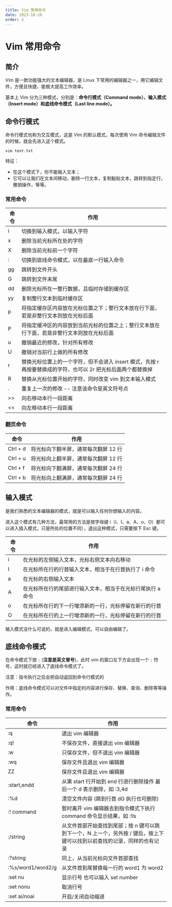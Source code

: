 ```yaml
---
title: Vim 常用命令
date: 2023-10-26
order: 2
---
```


# Vim 常用命令

## 简介

Vim 是一款功能强大的文本编辑器，是 Linux 下常用的编辑器之一，用它编辑文件，方便且快捷，能极大提高工作效率。

基本上 Vim 分为三种模式，分别是：**命令行模式（Command mode）、输入模式（Insert mode）和底线命令模式（Last line mode）。**

## 命令行模式

命令行模式也称为交互模式，这是 Vim 的默认模式，每次使用 Vim 命令编辑文件的时候，就会先进入这个模式。

```
vim text.txt
```

特征：

- 在这个模式下，你不能输入文本；
- 它可以让我们在文本间移动，删除一行文本，复制黏贴文本，跳转到指定行，撤销操作，等等。

### 常用命令

| 命令 | 作用 |
| --- |  --- |
| i | 切换到输入模式，以输入字符 |
| x | 删除当前光标所在处的字符 |
| X | 删除当前光标前一个字符 |
| : | 切换到底线命令模式，以在最底一行输入命令 |
| gg | 跳转到文件开头 |
| G | 跳转到文件末尾 |
| dd | 删除光标所在一整行数据，且临时存储到缓存区 |
| yy | 复制整行文本到临时缓存区 |
| p | 将指定缓存区内容放在光标位置之下；整行文本放在行下面，若是非整行文本则放在光标后面 |
| P | 将指定缓冲区的内容放到当前光标的位置之上；整行文本放在行下面，若是非整行文本则放在光标后面 |
| u | 撤销最近的修改，针对所有修改 |
| U | 撤销对当前行上做的所有修改 |
| r | 替换光标位置上的一个字符，但不会进入 insert 模式，先按 r 再按要替换成的字符，也可以 2r 把光标后面两个都替换掉 |
| R | 替换从光标位置开始的字符，同时改变 vim 到文本输入模式 |
| . | 重复上一次的修改 -- 注意该命令是英文符号点 |
| \>> | 向右移动本行一段距离 |
| << | 向左移动本行一段距离 |

### 翻页命令

| 命令 | 作用 |
| --- |  --- |
| Ctrl + d | 将光标向下翻半屏，通常每次翻屏 12 行 |
| Ctrl + u | 将光标向上翻半屏，通常每次翻屏 12 行 |
| Ctrl + f | 将光标向下翻满屏，通常每次翻屏 24 行 |
| Ctrl + b | 将光标向上翻满屏，通常每次翻屏 24 行 |

## 输入模式

是我们熟悉的文本编辑器的模式，就是可以输入任何你想输入的内容。

进入这个模式有几种方法，最常用的方法是按字母键 i（i、I、a、A、o、O）都可以进入插入模式，只是所处的位置不同），退出这种模式，只需要按下 Esc 键。

| 命令 | 作用 |
| --- |  --- |
| i | 在光标的左侧输入文本，光标右侧文本向右移动 |
| I | 在光标所在行的行首输入文本，相当于在行首执行了 i 命令 |
| a | 在光标的右侧输入文本 |
| A | 在光标所在行的尾部进行输入文本，相当于在光标行尾执行 a 命令 |
| o | 在光标所在行的下一行增添新的一行，光标停留在新行的行首 |
| O | 在光标所在行的上一行增添新的一行，光标停留在新行的行首 |

输入模式没什么可说的，就是进入编辑模式，可以自由编辑了。

## 底线命令模式

在命令模式下按 `:` (**注意是英文冒号**)，此时 vim 的窗口左下方会出现一个 `:` 符号，这时就已经进入了底线命令模式了。

注意：指令执行之后会把自动返回到命令行模式的

作用：底线命令模式可以对文件中指定的内容进行保存、替换、查询、删除等等操作。

### 常用命令

| 命令 | 作用 |
| --- |  --- |
| :q | 退出 vim 编辑器 |
| :q! | 不保存文件，直接退出 vim 编辑器 |
| :w | 只保存文件，但不退出 vim 编辑器 |
| :wq | 保存文件且退出 vim 编辑器 |
| ZZ | 保存文件且退出 vim 编辑器 |
| :start,endd | 从第 start 行开始到 end 行进行删除操作 最后一个 d 表示删除，如 :3,4d |
| :%d | 清空文件内容 (跳到行首 dG 执行也可删除) |
| :! command | 暂时离开 vim 编辑器去到指令模式下执行 command 命令显示结果，如 :!ls |
| :/string | 从文件首部开始查找到尾部；按 n 键可以跳到下一个，N 上一个，另外按 / 键后，按上下键可以找到以前查找的记录，同样的也有记录 |
| :?string | 同上，从当前光标向文件首部查找 |
| :%s/word1/word2/g | 从文件首到尾替换每一行的 word1 为 word2 |
| :set nu | 显示行号 也可以输入 set number |
| :set nonu | 取消行号 |
| :set ai/noai | 开启/关闭自动缩进 |